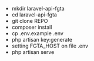 - mkdir laravel-api-fgta
- cd laravel-api-fgta
- git clone REPO
- composer install
- cp .env.example .env
- php artisan key:generate
- setting FGTA_HOST on file .env
- php artisan serve 